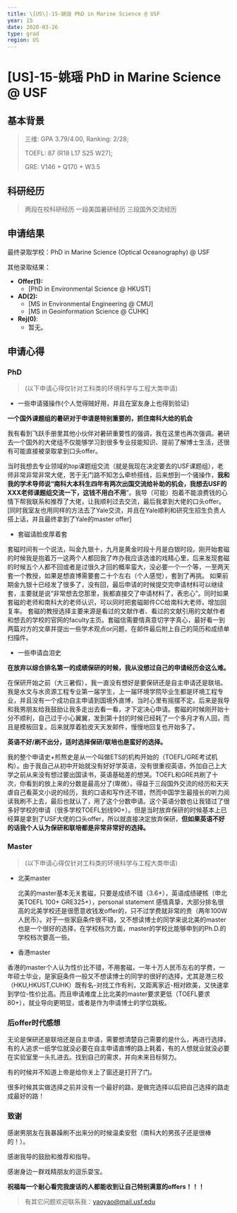 ```yaml
---
title: \[US\]-15-姚瑶 PhD in Marine Science @ USF
year: 15
date: 2020-03-26
type: grad
region: US
---
```


# \[US\]-15-姚瑶 PhD in Marine Science @ USF

## 基本背景

> 三维: GPA 3.79/4.00, Ranking: 2/28;
>
> TOEFL: 87 \(R18 L17 S25 W27\);
>
> GRE: V146 + Q170 + W3.5

## 科研经历
> 两段在校科研经历
> 一段美国暑研经历
> 三段国外交流经历


## 申请结果

最终录取学校：PhD in Marine Science (Optical Oceanography) @ USF

其他录取结果：

* **Offer\(1\):**
  * \[PhD in Environmental Science @ HKUST\]
* **AD\(2\):**
  * \[MS in Environmental Engineering @ CMU\]
  * \[MS in Geoinformation Science @ CUHK\]
* **Rej\(0\)**:
  * 暂无。

## 申请心得

### PhD

  > (以下申请心得仅针对工科类的环境科学与工程大类申请)

 - 一些申请骚操作(个人觉得贼好用，并且在室友身上也得到验证)

  **一个国外课题组的暑研对于申请是特别重要的，抓住南科大给的机会**

  我有看到飞跃手册里其他小伙伴对暑研重要性的强调，我在这里也再次强调。暑研去一个国外的大佬组不仅能够学习到很多专业技能知识、提前了解博士生活，还很有可能直接被录取拿到口头offer。

  当时我想去专业领域的top课题组交流（就是我现在决定要去的USF课题组），老师非常非常非常大佬，苦于无门路不知怎么牵桥搭线，后来想到一个骚操作，**我和我的学术导师说“南科大本科生四年有两次出国交流给补助的机会，我想去USF的XXX老师课题组交流一下，这钱不用白不用**”。我导（可能）抱着不能浪费钱的心情下帮我联系和推荐了大佬，让我顺利过去交流，最后我拿到大佬的口头offer。[同时我室友也用同样的方法去了Yale交流，并且在Yale顺利和研究生招生负责人搭上话，并且最终拿到了Yale的master offer]

 - 套磁请脸皮厚着套

  套磁时间有一个说法，叫金九银十，九月是黄金时段十月是白银时段。刚开始套磁的时候我是抱着万一这两个人都回我了咋办我应该选谁的戏精心里，后来发现套磁的时候五个人都不回或者是过很久才回的概率蛮大，没必要一个一个等，一至两天套一个教授，如果是想直博需要套二十个左右（个人感觉），套到了再挑。
  如果前期金九银十已经发了很多了，没有回，最后申请的时候提交完申请材料可以继续套，主要就是说“非常想去您那里，我都直接交了申请材料了，表忠心”。同时如果套磁的老师和南科大的老师认识，可以同时把套磁邮件CC给南科大老师，增加回复率。
  套磁的教授选择主要来源是看过的文献作者、看过的文献引用的文献作者和想去的学校的官网的faculty主页。套磁信需要情真意切字字真心，最好看一到两篇对方的文章并提出一些学术观点or问题，在邮件最后附上自己的简历和成绩单扫描件。

 - 一些申请血泪史

  **在放弃以综合排名第一的成绩保研的时候，我从没想过自己的申请经历会这么难。**

  在保研开始之前（大三暑假），我一直没有想好是要保研还是自主申请还是联培。我是水文与水资源工程专业第一届学生，上一届环境学院毕业生都是环境工程专业，并且没有一个成功自主申请到国境外直博，当时心里有摇摆不定。后来是我导和我男朋友给我鼓励让我多走出去看一看，才下定决心申请。套磁的时候刚开始十分不顺利，自己过于小心翼翼，发到第十封的时候已经耗了一个多月才有人回，而且是模板回复。后来就厚着脸皮天天发邮件，慢慢地回复也开始多了。

  **英语不好/刷不出分，适时选择保研/联培也是蛮好的选择。**

  我的整个申请史+煎熬史是从一个叫做ETS的机构开始的（TOEFL/GRE考试机构）。由于我自己从初中开始就没有好好学英语，没有很重视英语，外加自己上大学之前从来没有想过要出国读书，英语基础差的想哭。TOEFL和GRE共刷了十次，你看到的放上来的分数是最高分了(卑微）。得益于三段国外交流的经历和天天虐自己看英文小说的经历，我的口语和写作还不错，然而中国学生最擅长的听力阅读我刷不上去，最后也就认了，用了这个分数申请。这个英语分数也让我错过了很多好学校的申请（很多学校TOEFL划线90+）。但是当时放弃保研的时候基本上已经算是拿到了USF大佬的口头offer，所以就直接决定放弃保研，**但如果英语不好的话我个人认为保研和联培都是非常非常好的选择。**

### Master

  > (以下申请心得仅针对工科类的环境科学与工程大类申请)

 - 北美master

   北美的master基本无关套磁，只要是成绩不错（3.6+），英语成绩硬核（申北美TOEFL 100+ GRE325+），personal statement 感情真挚，大部分排名很高的北美学校还是很愿意收钱发offer的，只不过学费就非常的贵（两年100W人民币）。对于一些家庭条件很不错，又不想读博士的同学来说北美的master也是一个很好的选择，在学校档次方面，master的学校比能够申到的Ph.D.的学校档次要高一些。

 - 香港master

  香港的master个人认为性价比不错，不用套磁，一年十万人民币左右的学费，一年硕士毕业，是家庭条件一般又不想读博士的同学的很好的选择，尤其是港三校（HKU,HKUST,CUHK）既有名-对找工作有利，又距离家近-相对欧美，又快速拿到学位-性价比高。而且申请难度上比北美的master要求更低（TOEFL要求80+），就业导向更明显，或者是作为申请博士的学位跳板。

### 后offer时代感想

  无论是保研还是联培还是自主申请，需要想清楚自己需要的是什么，再进行选择，有的人追求一纸学位就没必要在自主申请直博的路上耗着，有的人想就业就没必要在实验室里一头扎进去。找到自己的需求，并向未来目标努力。

  有的时候并不知道上帝是给你关上了窗还是打开了门。

  很多时候其实做选择之前并没有一个最好的路，是做完选择以后把自己选择的路走成最好的路！

### 致谢

  感谢男朋友在我暴躁刷不出来分的时候温柔安慰（南科大的男孩子还是很棒的！）。

  感谢我导的鼓励和推荐和指导。

  感谢身边一群戏精朋友的逗乐耍宝。

**祝福每一个耐心看完我废话的人都能收到让自己特别满意的offers！！！**


>有其它问题欢迎联系我：<yaoyao@mail.usf.edu>
